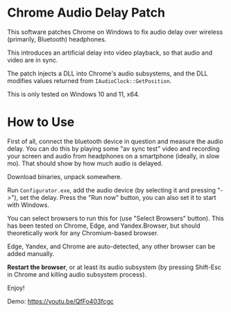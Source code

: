# Chrome Audio Delay Patch

This software patches Chrome on Windows to fix audio delay over wireless (primarily, Bluetooth) headphones.

This introduces an artificial delay into video playback, so that audio and video are in sync.

The patch injects a DLL into Chrome's audio subsystems, and the DLL modifies values returned from `IAudioClock::GetPosition`.

This is only tested on Windows 10 and 11, x64.

# How to Use

First of all, connect the bluetooth device in question and measure the audio delay. You can do this by playing some "av sync test" video and recording your screen and audio from headphones on a smartphone (ideally, in slow mo). That should show by how much audio is delayed.

Download binaries, unpack somewhere.

Run `Configurator.exe`, add the audio device (by selecting it and pressing "->"), set the delay.
Press the "Run now" button, you can also set it to start with Windows.

You can select browsers to run this for (use "Select Browsers" button). This has been tested on Chrome, Edge, and Yandex.Browser, but should theoretically work for any Chromium-based browser.

Edge, Yandex, and Chrome are auto-detected, any other browser can be added manually.

**Restart the browser**, or at least its audio subsystem (by pressing Shift-Esc in Chrome and killing audio subsystem process).

Enjoy!

Demo: https://youtu.be/QfFo403fcgc
